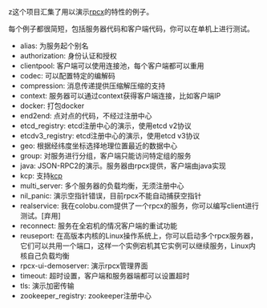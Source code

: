 z这个项目汇集了用以演示[rpcx](https://github.com/smallnest/rpcx)的特性的例子。

每个例子都很简短，包括服务器代码和客户端代码，你可以在单机上进行测试。

- alias: 为服务起个别名
- authorization: 身份认证和授权
- clientpool: 客户端可以使用连接池，每个客户端都可以重用
- codec: 可以配置特定的编解码
- compression: 消息传递提供压缩解压缩的支持
- context: 服务器可以通过context获得客户端连接，比如客户端IP
- docker: 打包docker
- end2end: 点对点的代码，不经过注册中心
- etcd_registry: etcd注册中心的演示，使用etcd v2协议
- etcdv3_registry: etcd注册中心的演示，使用etcd v3协议
- geo: 根据经纬度坐标选择地理位置最近的数据中心
- group: 对服务进行分组，客户端只能访问特定组的服务
- java: JSON-RPC2的演示。服务器由rpcx提供，客户端由java实现
- kcp: 支持[kcp](https://github.com/skywind3000/kcp)
- multi_server: 多个服务器的负载均衡，无须注册中心
- nil_panic: 演示空指针错误，目前rpcx不能自动捕获空指针
- realservice: 我在colobu.com提供了一个rpcx的服务，你可以编写client进行测试。[弃用]
- reconnect: 服务在全宕机的情况客户端的重试功能
- reuseport: 在高版本内核的Linux操作系统上，你可以启动多个rpcx服务器，它们可以共用一个端口，这样一个实例宕机其它实例可以继续服务，Linux内核自己负载均衡
- rpcx-ui-demoserver: 演示rpcx管理界面
- timeout: 超时设置，客户端和服务器端都可以设置超时
- tls: 演示加密传输
- zookeeper_registry: zookeeper注册中心